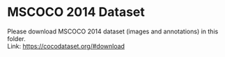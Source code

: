 # MSCOCO 2014 Dataset
Please download MSCOCO 2014 dataset (images and annotations) in this folder.<br>
Link: <https://cocodataset.org/#download>
